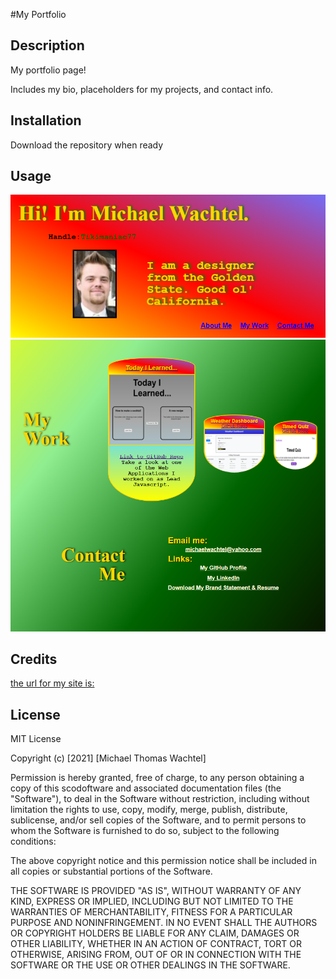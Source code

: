 #My Portfolio

## Description

My portfolio page!

Includes my bio, placeholders for my projects, and contact info.

## Installation

Download the repository when ready

## Usage

![My Portfolio:](assets/images/Screenshot1.png)
![](assets/images/Screenshot2.png)

## Credits

[the url for my site is:](https://tikimaniac77.github.io/My-Portfolio/)

## License

MIT License

Copyright (c) [2021] [Michael Thomas Wachtel]

Permission is hereby granted, free of charge, to any person obtaining a copy
of this scodoftware and associated documentation files (the "Software"), to deal
in the Software without restriction, including without limitation the rights
to use, copy, modify, merge, publish, distribute, sublicense, and/or sell
copies of the Software, and to permit persons to whom the Software is
furnished to do so, subject to the following conditions:

The above copyright notice and this permission notice shall be included in all
copies or substantial portions of the Software.

THE SOFTWARE IS PROVIDED "AS IS", WITHOUT WARRANTY OF ANY KIND, EXPRESS OR
IMPLIED, INCLUDING BUT NOT LIMITED TO THE WARRANTIES OF MERCHANTABILITY,
FITNESS FOR A PARTICULAR PURPOSE AND NONINFRINGEMENT. IN NO EVENT SHALL THE
AUTHORS OR COPYRIGHT HOLDERS BE LIABLE FOR ANY CLAIM, DAMAGES OR OTHER
LIABILITY, WHETHER IN AN ACTION OF CONTRACT, TORT OR OTHERWISE, ARISING FROM,
OUT OF OR IN CONNECTION WITH THE SOFTWARE OR THE USE OR OTHER DEALINGS IN THE
SOFTWARE.

